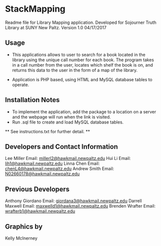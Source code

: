 # StackMapping
Readme file for Library Mapping application.
Developed for Sojourner Truth Library at SUNY New Paltz. 
Version 1.0 04/17/2017

Usage
----------------------------------------------------------------------------------------------------------------------------
- 	This applications allows to user to search for a book located in the library using the unique call number for each book.
	The program takes in a call number from the user, locates which shelf the book is on, and returns this data to the user 
	in the form of a map of the library. 

- 	Application is PHP based, using HTML and MySQL database tables to operate.

Installation Notes
------------------------------------------------------------------------------------------------------------------------------
-	To implement the application, add the package to a location on a server and the webpage will run when the link is visited.
-	Run .sql file to create and load MySQL database tables. 

** See instructions.txt for further detail. **

Developers and Contact Information
------------------------------------------------------------------------------------------------------------------------------
Lee Miller
	Email: millerl2@hawkmail.newpaltz.edu
Hui Li 
	Email: lih1@hawkmail.newpaltz.edu
Linna Chen
	Email: chenL4@hawkmail.newpaltz.edu
Andrew Smith
	Email: N02660178@hawkmail.newpaltz.edu

Previous Developers
-------------------
Anthony Giordano
	Email: giordana3@hawkmail.newpaltz.edu
Darrell Maxwell
	Email: maxwelld1@hawkmail.newpaltz.edu
Brenden Wrafter
	Email: wrafterb1@hawkmail.newpaltz.edu

Graphics by
-----------
Kelly McInerney



